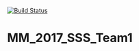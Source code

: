 [![Build Status](https://travis-ci.org/gr-grey/MM_2017_SSS_Team1.svg?branch=master)](https://travis-ci.org/gr-grey/MM_2017_SSS_Team1)
# MM_2017_SSS_Team1
